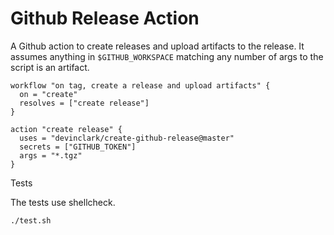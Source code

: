 # Github Release Action

A Github action to create releases and upload artifacts to the release. It assumes anything in `$GITHUB_WORKSPACE` matching any number of args to the script is an artifact.


```
workflow "on tag, create a release and upload artifacts" {
  on = "create"
  resolves = ["create release"]
}

action "create release" {
  uses = "devinclark/create-github-release@master"
  secrets = ["GITHUB_TOKEN"]
  args = "*.tgz"
}
```

Tests

The tests use shellcheck.

```bash
./test.sh
```
